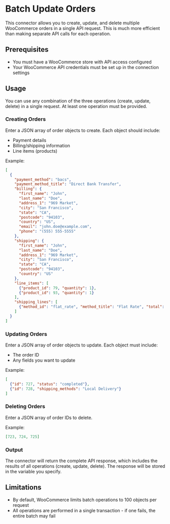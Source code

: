 # Batch Update Orders

This connector allows you to create, update, and delete multiple WooCommerce orders in a single API request. This is much more efficient than making separate API calls for each operation.

## Prerequisites

- You must have a WooCommerce store with API access configured
- Your WooCommerce API credentials must be set up in the connection settings

## Usage

You can use any combination of the three operations (create, update, delete) in a single request. At least one operation must be provided.

### Creating Orders

Enter a JSON array of order objects to create. Each object should include:
- Payment details
- Billing/shipping information
- Line items (products)

Example:
```json
[
  {
    "payment_method": "bacs",
    "payment_method_title": "Direct Bank Transfer",
    "billing": {
      "first_name": "John",
      "last_name": "Doe",
      "address_1": "969 Market",
      "city": "San Francisco",
      "state": "CA",
      "postcode": "94103",
      "country": "US",
      "email": "john.doe@example.com",
      "phone": "(555) 555-5555"
    },
    "shipping": {
      "first_name": "John",
      "last_name": "Doe",
      "address_1": "969 Market",
      "city": "San Francisco",
      "state": "CA",
      "postcode": "94103",
      "country": "US"
    },
    "line_items": [
      {"product_id": 79, "quantity": 1},
      {"product_id": 93, "quantity": 1}
    ],
    "shipping_lines": [
      {"method_id": "flat_rate", "method_title": "Flat Rate", "total": "30.00"}
    ]
  }
]
```

### Updating Orders

Enter a JSON array of order objects to update. Each object must include:
- The order ID
- Any fields you want to update

Example:
```json
[
  {"id": 727, "status": "completed"},
  {"id": 728, "shipping_methods": "Local Delivery"}
]
```

### Deleting Orders

Enter a JSON array of order IDs to delete.

Example:
```json
[723, 724, 725]
```

### Output

The connector will return the complete API response, which includes the results of all operations (create, update, delete). The response will be stored in the variable you specify.

## Limitations

- By default, WooCommerce limits batch operations to 100 objects per request
- All operations are performed in a single transaction - if one fails, the entire batch may fail